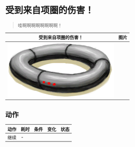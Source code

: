 # 受到来自项圈的伤害！  
> 哇啊啊啊啊啊啊啊啊！  
  
  受到来自项圈的伤害！  |   图片   
 ----  |  ----:   
   |  ![](Sprite/Collar.png)   
  
## 动作  
动作  |  耗时  |  条件  |  变化  |  状态  
----  |  ----  |  ----  |  ----  |  ----  
继续<br>  |  -  |    |    |    
